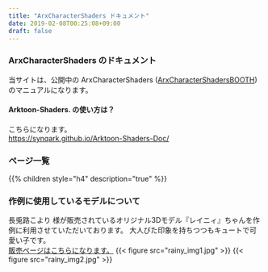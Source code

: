 ```yaml
---
title: "ArxCharacterShaders ドキュメント"
date: 2019-02-08T00:25:08+09:00
draft: false
---
```

### ArxCharacterShaders のドキュメント
当サイトは、公開中の ArxCharacterShaders ([ArxCharacterShadersBOOTH](https://booth.pm/ja/items/2493539)) のマニュアルになります。

#### Arktoon-Shaders. の使い方は？
こちらになります。  
https://synqark.github.io/Arktoon-Shaders-Doc/

### ページ一覧
{{% children style="h4" description="true" %}}
### 作例に使用しているモデルについて
長兎路こより 様が販売されているオリジナル3Dモデル『レイニィ』ちゃんを作例に利用させていただいております。
大人びた印象を持ちつつもキュートで可愛い子です。  
[販売ページはこちらになります。](https://nagatorokoyori.booth.pm/items/2495796)
{{< figure src="rainy_img1.jpg" >}}
{{< figure src="rainy_img2.jpg" >}}

